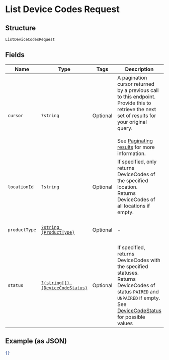 
# List Device Codes Request

## Structure

`ListDeviceCodesRequest`

## Fields

| Name | Type | Tags | Description | Getter | Setter |
|  --- | --- | --- | --- | --- | --- |
| `cursor` | `?string` | Optional | A pagination cursor returned by a previous call to this endpoint.<br>Provide this to retrieve the next set of results for your original query.<br><br>See [Paginating results](#paginatingresults) for more information. | getCursor(): ?string | setCursor(?string cursor): void |
| `locationId` | `?string` | Optional | If specified, only returns DeviceCodes of the specified location.<br>Returns DeviceCodes of all locations if empty. | getLocationId(): ?string | setLocationId(?string locationId): void |
| `productType` | [`?string (ProductType)`](/doc/models/product-type.md) | Optional | - | getProductType(): ?string | setProductType(?string productType): void |
| `status` | [`?(string[]) (DeviceCodeStatus)`](/doc/models/device-code-status.md) | Optional | If specified, returns DeviceCodes with the specified statuses.<br>Returns DeviceCodes of status `PAIRED` and `UNPAIRED` if empty.<br>See [DeviceCodeStatus](#type-devicecodestatus) for possible values | getStatus(): ?array | setStatus(?array status): void |

## Example (as JSON)

```json
{}
```

